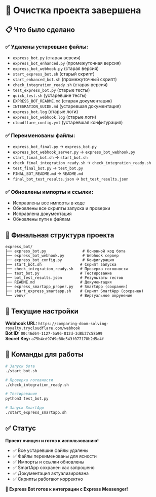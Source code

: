# 🧹 Очистка проекта завершена

## 📋 Что было сделано

### ✅ Удалены устаревшие файлы:
- `express_bot.py` (старая версия)
- `express_bot_enhanced.py` (промежуточная версия)
- `express_bot_webhook.py` (старая версия)
- `start_express_bot.sh` (старый скрипт)
- `start_enhanced_bot.sh` (промежуточный скрипт)
- `check_integration_ready.sh` (старая версия)
- `test_express_bot.py` (старые тесты)
- `quick_test.sh` (устаревшие тесты)
- `EXPRESS_BOT_README.md` (старая документация)
- `INTEGRATION_GUIDE.md` (устаревшая документация)
- `express_bot.log` (старые логи)
- `express_bot_webhook.log` (старые логи)
- `cloudflare_config.yml` (устаревшая конфигурация)

### ✅ Переименованы файлы:
- `express_bot_final.py` → `express_bot.py`
- `express_bot_webhook_server.py` → `express_bot_webhook.py`
- `start_final_bot.sh` → `start_bot.sh`
- `check_final_integration_ready.sh` → `check_integration_ready.sh`
- `test_final_bot.py` → `test_bot.py`
- `FINAL_BOT_README.md` → `README.md`
- `final_bot_test_results.json` → `bot_test_results.json`

### ✅ Обновлены импорты и ссылки:
- Исправлены все импорты в коде
- Обновлены все скрипты запуска и проверки
- Исправлена документация
- Обновлены пути к файлам

## 📁 Финальная структура проекта

```
express_bot/
├── express_bot.py                # Основной код бота
├── express_bot_webhook.py        # Webhook сервер
├── express_bot_config.py         # Конфигурация
├── start_bot.sh                 # Скрипт запуска
├── check_integration_ready.sh   # Проверка готовности
├── test_bot.py                  # Тестирование
├── bot_test_results.json        # Результаты тестов
├── README.md                    # Документация
├── express_smartapp_proper.py   # SmartApp (сохранен)
├── start_express_smartapp.sh    # Скрипт SmartApp (сохранен)
└── venv/                        # Виртуальное окружение
```

## 🎯 Текущие настройки

**Webhook URL:** `https://comparing-doom-solving-royalty.trycloudflare.com/webhook`  
**Bot ID:** `00c46d64-1127-5a96-812d-3d8b27c58b99`  
**Secret Key:** `a75b4cd97d9e88e543f077178b2d5a4f`  

## 🚀 Команды для работы

```bash
# Запуск бота
./start_bot.sh

# Проверка готовности
./check_integration_ready.sh

# Тестирование
python3 test_bot.py

# Запуск SmartApp
./start_express_smartapp.sh
```

## ✅ Статус

**Проект очищен и готов к использованию!**

- ✅ Все устаревшие файлы удалены
- ✅ Файлы переименованы для ясности
- ✅ Импорты и ссылки обновлены
- ✅ SmartApp сохранен как запрошено
- ✅ Документация актуализирована
- ✅ Скрипты работают корректно

**🎉 Express Bot готов к интеграции с Express Messenger!**





